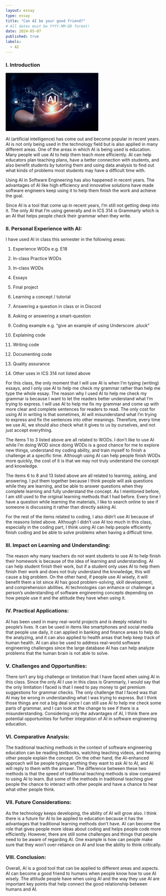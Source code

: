 ```yaml
---
layout: essay
type: essay
title: "Can AI be your good friend?"
# All dates must be YYYY-MM-DD format!
date: 2024-05-07
published: true
labels:
  - AI
---
```


### I. Introduction

<img width="300px" class="rounded float-start pe-4 py-3" src="../img/AI.webp">

AI (artificial intelligence) has come out and become popular in recent years. AI is not only being used in the technology field but is also applied in many different areas. One of the areas in which AI is being used is education. Many people will use AI to help them teach more efficiently. AI can help educators plan teaching plans, have a better connection with students, and also benefit students by tutoring them and using data analysis to find out what kinds of problems most students may have a difficult time with.

Using AI in Software Engineering has also happened in recent years. The advantages of AI like high efficiency and innovative solutions have made software engineers keep using it to help them finish the work and achieve the goal.

Since AI is a tool that come up in recent years, I’m still not getting deep into it. The only AI that I’m using generally and in ICS 314 is Grammarly which is an AI that helps people check their grammar when they write.

### II. Personal Experience with AI:
I have used AI in class this semester in the following areas:

  1. Experience WODs e.g. E18

  2. In-class Practice WODs

  3. In-class WODs

  4. Essays

  5. Final project

  6. Learning a concept / tutorial

  7. Answering a question in class or in Discord

  8. Asking or answering a smart-question

  9. Coding example e.g. “give an example of using Underscore .pluck”

  10. Explaining code

  11. Writing code

  12. Documenting code

  13. Quality assurance 

  14. Other uses in ICS 314 not listed above


For this class, the only moment that I will use AI is when I’m typing (writing) essays, and I only use AI to help me check my grammar rather than help me type the whole essay. The reason why I used AI to help me check my grammar is because I want to let the readers better understand what I’m trying to express. I will use AI to help me fix my grammar and come up with more clear and complete sentences for readers to read. The only cost for using AI in writing is that sometimes, AI will misunderstand what I’m trying to express and fix the sentences into other meanings. Therefore, every time we use AI, we should also check what it gives to us by ourselves, and not just accept everything.

The items 1 to 3 listed above are all related to WODs. I don’t like to use AI while I’m doing WOD since doing WODs is a good chance for me to explore new things, understand my coding ability, and train myself to finish a challenge at a specific time. Although using AI can help people finish WODs more quickly, the cost of it is that we may not truly understand the concept and knowledge.

The items 6 to 8 and 13 listed above are all related to learning, asking, and answering. I put them together because I think people will ask questions while they are learning, and be able to answer questions when they complete learning and fully understand the concept. As I mentioned before, I am still used to the original learning methods that I had before. Every time I have a question while learning the materials, I like to search online to see if someone is discussing it rather than directly asking AI.

For the rest of the items related to coding, I also didn’t use AI because of the reasons listed above. Although I didn’t use AI too much in this class, especially in the coding part, I think using AI can help people efficiently finish coding and be able to solve problems when having a difficult time. 

### III. Impact on Learning and Understanding:

The reason why many teachers do not want students to use AI to help finish their homework is because of the idea of learning and understanding. AI can help student finish their work, but if a student only uses AI to help them finish their work and does not truly understand the knowledge, this will cause a big problem. On the other hand, if people use AI wisely, it will benefit them a lot since AI has good problem-solving, skill development, and comprehension abilities. AI technologies can enhance or challenge a person’s understanding of software engineering concepts depending on how people use it and the attitude they have when using it.

### IV. Practical Applications:

AI has been used in many real-world projects and is deeply related to people’s lives. It can be used in items like smartphones and social media that people use daily, it can applied in banking and finance areas to help do the analyzing, and it can also applied to health areas that help keep track of human health. AI can also be used to address real-world software engineering challenges since the large database AI has can help analyze problems that the human brain is not able to solve.

### V. Challenges and Opportunities:

There isn’t any big challenge or limitation that I have faced when using AI in this class. Since the only AI I use in this class is Grammarly, I would say that the only limitation I faced is that I need to pay money to get premium suggestions for grammar checks. The only challenge that I faced was that AI may be wrong in understanding what I was trying to express. But I think those things are not a big deal since I can still use AI to help me check some parts of grammar, and I can look at the change to see if there is a misunderstanding. Considering only the advantages of AI, I think there are potential opportunities for further integration of AI in software engineering education.

### VI. Comparative Analysis:

The traditional teaching methods in the context of software engineering education can be reading textbooks, watching teaching videos, and hearing other people explain the concept. On the other hand, the AI-enhanced approach will be people typing anything they want to ask AI to AI, and AI will reply to them with the answer. The difference between these two methods is that the speed of traditional teaching methods is slow compared to using AI to learn. But some of the methods in traditional teaching give people the chance to interact with other people and have a chance to hear what other people think.  

### VII. Future Considerations:

As the technology keeps developing, the ability of AI will grow also. I think there is a future for AI to be applied to education because it has the advantages that traditional learning methods don’t have. AI can become the role that gives people more ideas about coding and helps people code more efficiently. However, there are still some challenges and things that people need to be aware of regarding AI. One example is how can people make sure that they won’t over-reliance on AI and lose the ability to think critically. 

### VIII. Conclusion:

Overall, AI is a good tool that can be applied to different areas and aspects. AI can become a good friend to humans when people know how to use AI wisely. The attitude people have when using AI and the way they use AI are important key points that help connect the good relationship between humans and AI.
